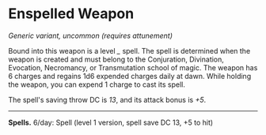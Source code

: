 # Enspelled Weapon
*Generic variant, uncommon (requires attunement)*

Bound into this weapon is a level *_* spell. The spell is determined when the weapon is created and must belong to the Conjuration, Divination, Evocation, Necromancy, or Transmutation school of magic. The weapon has 6 charges and regains 1d6 expended charges daily at dawn. While holding the weapon, you can expend 1 charge to cast its spell.

The spell's saving throw DC is *13*, and its attack bonus is *+5*.


---


**Spells.** 
6/day: Spell (level 1 version, spell save DC 13, +5 to hit)
